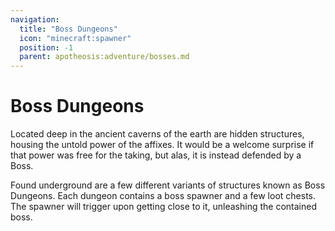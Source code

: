 ```yaml
---
navigation:
  title: "Boss Dungeons"
  icon: "minecraft:spawner"
  position: -1
  parent: apotheosis:adventure/bosses.md
---
```


# Boss Dungeons

Located deep in the ancient caverns of the earth are hidden structures, housing the untold power of the affixes. It would be a welcome surprise if that power was free for the taking, but alas, it is instead defended by a Boss.

Found underground are a few different variants of structures known as Boss Dungeons.  Each dungeon contains a boss spawner and a few loot chests.  The spawner will trigger upon getting close to it, unleashing the contained boss.

